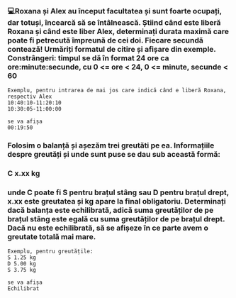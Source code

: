 ### 💻Roxana și Alex au început facultatea și sunt foarte ocupați, dar totuși, încearcă să se întâlnească. Știind când este liberă Roxana și când este liber Alex, determinați durata maximă care poate fi petrecută împreună de cei doi. Fiecare secundă contează! Urmăriți formatul de citire și afișare din exemple. Constrângeri: timpul se dă în format 24 ore ca ore:minute:secunde, cu 0 <= ore < 24, 0 <= minute, secunde < 60 

    Exemplu, pentru intrarea de mai jos care indică când e liberă Roxana, respectiv Alex
    10:40:10-11:20:10
    10:30:05-11:00:00

    se va afișa 
    00:19:50

### Folosim o balanță și așezăm trei greutăti pe ea. Informațiile despre greutăți și unde sunt puse se dau sub această formă: 
### C x.xx kg 
### unde C poate fi S pentru brațul stâng sau D pentru brațul drept, x.xx este greutatea și kg apare la final obligatoriu. Determinați dacă balanța este echilibrată, adică suma greutăților de pe brațul stâng este egală cu suma greutăților de pe brațul drept. Dacă nu este echilibrată, să se afișeze în ce parte avem o greutate totală mai mare.

    Exemplu, pentru greutățile:
    S 1.25 kg
    D 5.00 kg
    S 3.75 kg

    se va afișa
    Echilibrat

